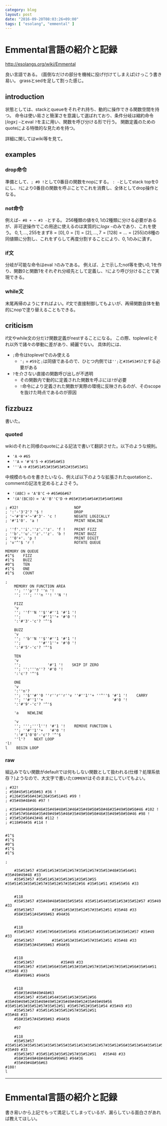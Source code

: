 ```yaml
---
category: blog
layout: post
date: "2016-09-20T08:03:26+09:00"
tags: [ "esolang", "emmental" ]
---
```


# Emmental言語の紹介と記録

<http://esolangs.org/wiki/Emmental>

良い言語である。
(面倒なだけの部分を機械に投げ付けてしまえば)けっこう書き易い。
grassとsedを足して割った感じ。

## introduction

状態としては、stackとqueueをそれぞれ持ち、動的に操作できる関数空間を持つ。
命令は使い易さと簡潔さを意識して選ばれており、条件分岐は縮約命令 $\lfloor log x \rfloor$ `~`とeval `?`を主に用い、関数を呼び分ける形で行う。
関数定義のためのquoteによる特徴的な見ためを持つ。

詳細に関してはwiki等を見て。

## examples

### drop命令

準備として、`; #0 !`として$0$番目の関数をnopにする。
`: -`としてstack topを$0$にし、`?`により$0$番目の関数を呼ぶことでこれを消費し、全体としてdrop操作となる。

### not命令

例えば`~ #8 + ~ #3 -`とする。
$256$種類の値を$0,1$の$2$種類に分ける必要があるが、非可逆操作でこの用途に使えるのは実質的に$log x$ `~`のみであり、これを使う。
$0, 1, \dots, 255$をまず$8 = [0], 0 = [1] = [2], \dots, 7 = [128] = \dots = [255]$の$8$種の同値類に分割し、これをずらして再度分割することにより、$0, 1$のみに潰す。

### if文

分岐が可能な命令はeval `?`のみである。
例えば、上で示したnot等を使い$0,1$を作り、関数$0$と関数$1$をそれぞれ分岐先として定義し、`?`により呼び分けることで実現できる。

### while文

末尾再帰のようにすればよい。if文で直接制御してもよいが、再帰関数自体を動的にnopで塗り替えることもできる。

## criticism

if文やwhile文の分だけ関数定義がnestすることになる。
この際、toplevelとそれ以外で諸々の挙動に差があり、綺麗でない。
具体的には、

-   `;`命令はtoplevelでのみ使える
    -   `';` $=$ `#59`と`;`は同値であるので、ひとつ内側では`'';`と`#35#53#57`とする必要がある
-   `?`を介さない直接の関数呼び出しが不透明
    -   その関数内で動的に定義された関数を呼ぶには`?`が必要
    -   `!`命令により定義された関数が実際の環境に反映されるのが、そのscopeを抜けた時点であるのが原因

## fizzbuzz

書いた。

### quoted

wikiのそれと同様のquoteによる記法で書いて翻訳させた。以下のような規則。

-   `'A` $\to$ `#65`
-   `''A` $=$ `'#'6'5` $\to$ `#35#54#53`
-   `'''A` $\to$ `#35#51#53#35#53#52#35#53#51`

中規模のものを書きたいなら、例えば以下のような拡張されたquotationと、commentの記法を定めるとよさそう。

-   `'(ABC)` $=$ `'A'B'C` $\to$ `#65#66#67`
-   `'(A'(BC)D)` $=$ `'A''B''C'D` $\to$ `#65#35#54#54#35#54#55#68`

```
; #32!                         NOP
; ':'-'3'2'? '$ !              DROP
; '~'#'8'+'~'#'3'- 'c !        NEGATE LOGICALLY
; '#'1'0'. 'a !                PRINT NEWLINE

; ''f'.''i'.''z'.''z'. 'f !    PRINT FIZZ
; ''b'.''u'.''z'.''z'. 'b !    PRINT BUZZ
; ''0'+'. 'p !                 PRINT DIGIT
; 'v'^'$ 'r !                  ROTATE QUEUE

MEMORY ON QUEUE
#1^$    FIZZ
#1^$    BUZZ
#0^$    TEN
#1^$    ONE
#1^$    COUNT

;
    MEMORY ON FUNCTION AREA
    ''; '''p''? ''n '!
    ''; '''; '''n ''! ''N '!

    FIZZ
    'v
    ''; ''f''N ''$''#''1 '#'1 '!
    '';        ''#''1''+ '#'0 '!
    ':'#'3'-'c'? '^'$

    BUZZ
    'v
    ''; ''b''N ''$''#''1 '#'1 '!
    '';        ''#''1''+ '#'0 '!
    ':'#'5'-'c'? '^'$

    TEN
    'v
    '';            '#'1 '!    SKIP IF ZERO
    ''; '':'''n''? '#'0 '!
    ':'c'? '^'$

    ONE
    'v
    ':''n'?
    ''; ''$''#''0 ''r''r''r''v ''#''1''+ ''^''$ '#'1 '!    CARRY
    ''; ''#''1''+                               '#'0 '!
    ':'#'9'-'c'? '^'$

    'a    NEWLINE

    'v
    ''; ''';'''l''! '#'1 '!    REMOVE FUNCTION L
    ''; ''#''1''+   '#'0 '!
    ':'#'1'0'0'-'c'? '^'$
    ''l'?    NEXT LOOP
'l!
l    BEGIN LOOP
```

### raw

組込みでない関数がdefaultでは何もしない関数として扱われる(仕様？処理系依存？)ようなので、大文字で書いた`COMMENT`はそのままにしていてもよい。

```
; #32!
; #58#45#51#50#63 #36 !
; #126#35#56#43#126#35#51#45 #99 !
; #35#49#48#46 #97 !

; #35#49#48#50#46#35#49#48#53#46#35#49#50#50#46#35#49#50#50#46 #102 !
; #35#57#56#46#35#49#49#55#46#35#49#50#50#46#35#49#50#50#46 #98 !
; #35#52#56#43#46 #112 !
; #118#94#36 #114 !


#1^$
#1^$
#0^$
#1^$
#1^$

;

    #35#53#57 #35#51#53#35#52#57#35#52#57#35#53#48#35#54#51 #35#49#49#48 #33
    #35#53#57 #35#51#53#35#53#51#35#53#55 #35#51#53#35#52#57#35#52#57#35#52#56 #35#51#51 #35#55#56 #33


    #118
    #35#53#57 #35#49#48#50#35#55#56 #35#51#54#35#51#53#35#52#57 #35#49 #33
    #35#53#57        #35#51#53#35#52#57#35#52#51 #35#48 #33
    #58#35#51#45#99#63 #94#36


    #118
    #35#53#57 #35#57#56#35#55#56 #35#51#54#35#51#53#35#52#57 #35#49 #33
    #35#53#57        #35#51#53#35#52#57#35#52#51 #35#48 #33
    #58#35#53#45#99#63 #94#36


    #118
    #35#53#57            #35#49 #33
    #35#53#57 #35#53#56#35#51#53#35#52#57#35#52#57#35#52#56#35#54#51 #35#48 #33
    #58#99#63 #94#36


    #118
    #58#35#49#49#48#63
    #35#53#57 #35#51#54#35#51#53#35#52#56 #35#49#49#52#35#49#49#52#35#49#49#52#35#49#49#56 #35#51#53#35#52#57#35#52#51 #35#57#52#35#51#54 #35#49 #33
    #35#53#57 #35#51#53#35#52#57#35#52#51                               #35#48 #33
    #58#35#57#45#99#63 #94#36

    #97

    #118
    #35#53#57 #35#51#53#35#53#51#35#53#55#35#51#53#35#52#57#35#52#56#35#53#54#35#51#51 #35#49 #33
    #35#53#57 #35#51#53#35#52#57#35#52#51   #35#48 #33
    #58#35#49#48#48#45#99#63 #94#36
    #35#49#48#56#63
#108!
l
```

---

# Emmental言語の紹介と記録

書き易いから上記でもって満足してしまっているが、漏らしている面白さがあれば教えてほしい。
